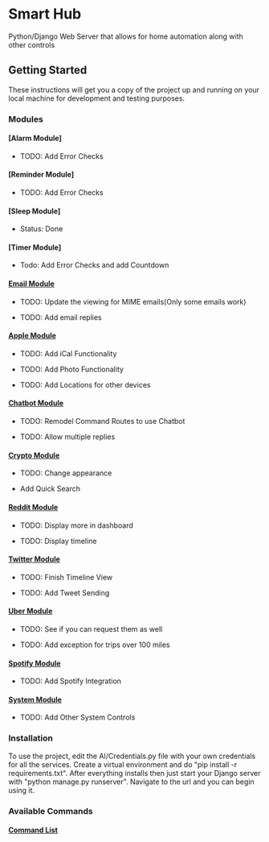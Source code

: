 # Smart Hub

Python/Django Web Server that allows for home automation along with other controls

## Getting Started

These instructions will get you a copy of the project up and running on your local machine for development and testing purposes.

### Modules

#### [Alarm Module]

* TODO: Add Error Checks

#### [Reminder Module]

* TODO: Add Error Checks

#### [Sleep Module]

* Status: Done

#### [Timer Module]

* Todo: Add Error Checks and add Countdown

#### [Email Module](email-module.md)

* TODO: Update the viewing for MIME emails(Only some emails work)

* TODO: Add email replies

#### [Apple Module](apple-module.md)

* TODO: Add iCal Functionality

* TODO: Add Photo Functionality

* TODO: Add Locations for other devices

#### [Chatbot Module](chatbot-module.md)

* TODO: Remodel Command Routes to use Chatbot

* TODO: Allow multiple replies

#### [Crypto Module](crypto-module.md)

* TODO: Change appearance

* Add Quick Search

#### [Reddit Module](chatbot-module.md)

* TODO: Display more in dashboard

* TODO: Display timeline

#### [Twitter Module](twitter-module.md)

* TODO: Finish Timeline View

* TODO: Add Tweet Sending

#### [Uber Module](uber-module.md)

* TODO: See if you can request them as well

* TODO: Add exception for trips over 100 miles

#### [Spotify Module](chatbot-module.md)

* TODO: Add Spotify Integration

#### [System Module](system-module.md)

* TODO: Add Other System Controls


### Installation

To use the project, edit the AI/Credentials.py file with your own credentials for all the services.
Create a virtual environment and do "pip install -r requirements.txt".
After everything installs then just start your Django server with "python manage.py runserver".
Navigate to the url and you can begin using it.

### Available Commands

#### [Command List](command-list.md)
